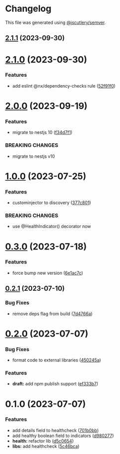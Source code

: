 # Changelog

This file was generated using [@jscutlery/semver](https://github.com/jscutlery/semver).

## [2.1.1](https://github.com/temarusanov/workspace/compare/health-checks-2.1.0...health-checks-2.1.1) (2023-09-30)



# [2.1.0](https://github.com/temarusanov/workspace/compare/health-checks-2.0.0...health-checks-2.1.0) (2023-09-30)


### Features

* add eslint @nx/dependency-checks rule ([52f91f0](https://github.com/temarusanov/workspace/commit/52f91f0649b91467ed08630cbb2516dd8411fe78))



# [2.0.0](https://github.com/temarusanov/workspace/compare/health-checks-1.0.0...health-checks-2.0.0) (2023-09-19)


### Features

* migrate to nestjs 10 ([f34d7f1](https://github.com/temarusanov/workspace/commit/f34d7f1291752f800739e2a3686857f965849585))


### BREAKING CHANGES

* migrate to nestjs v10



# [1.0.0](https://github.com/temarusanov/nx/compare/health-checks-0.3.0...health-checks-1.0.0) (2023-07-25)


### Features

* custominjector to discovery ([377c801](https://github.com/temarusanov/nx/commit/377c801a84a4e9d9aed5c2ff6db47dfedaf40f02))


### BREAKING CHANGES

* use @HealthIndicator() decorator now



# [0.3.0](https://github.com/temarusanov/nx/compare/health-checks-0.2.1...health-checks-0.3.0) (2023-07-18)


### Features

* force bump new version ([6e1ac7c](https://github.com/temarusanov/nx/commit/6e1ac7ccb930b1e9f8a77afb65178b994637902c))



## [0.2.1](https://github.com/temarusanov/nx/compare/health-checks-0.2.0...health-checks-0.2.1) (2023-07-10)


### Bug Fixes

* remove deps flag from build ([7d4766a](https://github.com/temarusanov/nx/commit/7d4766a63260ba1cb4051569531797e6e5b9752c))



# [0.2.0](https://github.com/temarusanov/nx/compare/health-checks-0.1.0...health-checks-0.2.0) (2023-07-07)


### Bug Fixes

* format code to external libraries ([450245a](https://github.com/temarusanov/nx/commit/450245a5793ec9ce9dfcc3950ad1c2fbfe638248))


### Features

* **draft:** add npm publish support ([ef333b7](https://github.com/temarusanov/nx/commit/ef333b7567c3df1f99393205cccd75443f28f065))



# 0.1.0 (2023-07-07)

### Features

- add details field to healthcheck ([701b0bb](https://github.com/temarusanov/nx/commit/701b0bb79e5a7255f3f5b3727b777fd12dd25e9a))
- add healthy boolean field to indicators ([d980277](https://github.com/temarusanov/nx/commit/d980277f32e1f935a1b617f1d50525de17d32867))
- **health:** refactor lib ([d5c0654](https://github.com/temarusanov/nx/commit/d5c065413c233e84f7f3230c4e7a8c7ae78fee25))
- **libs:** add healthcheck ([5c46bca](https://github.com/temarusanov/nx/commit/5c46bca7dbdf76624d822bb21d04041830b438cf))
